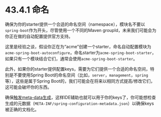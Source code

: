 # 43.4.1 命名

确保为你的starter提供一个合适的命名空间（namespace），模块名不要以`spring-boot`作为开头，尽管使用一个不同的Maven groupId，未来我们可能会为你正在做的自动配置提供官方支持。

这里是经验之谈，假设你正在为“acme”创建一个starter，命名自动配置模块为`acme-spring-boot-autoconfigure`，命名starter为`acme-spring-boot-starter`，如果只有一个模块结合它们，通常会使用`acme-spring-boot-starter`。

此外，如果你的starter提供配置keys，需要为它们提供一个合适的命名空间，特别是不要使用Spring Boot的命名空间（比如，`server`，`management`，`spring`等），这些是属于Spring Boot的，我们可能会在将来以相同方式提高/修改它们，这可能会破坏你的东西。

确保[触发meta-data生成](http://docs.spring.io/spring-boot/docs/1.4.1.RELEASE/reference/htmlsingle/#configuration-metadata-annotation-processor)，这样IDE辅助也就可以用于你的keys了，你可能想检查生成的元数据（`META-INF/spring-configuration-metadata.json`）以确保keys被正确的文档化。

